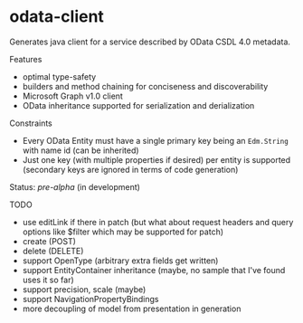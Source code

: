 # odata-client
Generates java client for a service described by OData CSDL 4.0 metadata.

Features
* optimal type-safety
* builders and method chaining for conciseness and discoverability
* Microsoft Graph v1.0 client
* OData inheritance supported for serialization and derialization

Constraints
* Every OData Entity must have a single primary key being an `Edm.String` with name id (can be inherited)
* Just one key (with multiple properties if desired) per entity is supported (secondary keys are ignored in terms of code generation)

Status: *pre-alpha* (in development)

TODO
* use editLink if there in patch (but what about request headers and query options like $filter which may be supported for patch)
* create (POST)
* delete (DELETE)
* support OpenType (arbitrary extra fields get written)
* support EntityContainer inheritance (maybe, no sample that I've found uses it so far)
* support precision, scale (maybe)
* support NavigationPropertyBindings
* more decoupling of model from presentation in generation

